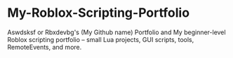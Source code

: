 # My-Roblox-Scripting-Portfolio
Aswdsksf or Rbxdevbg's (My Github name) Portfolio and My beginner-level Roblox scripting portfolio – small Lua projects, GUI scripts, tools, RemoteEvents, and more.
